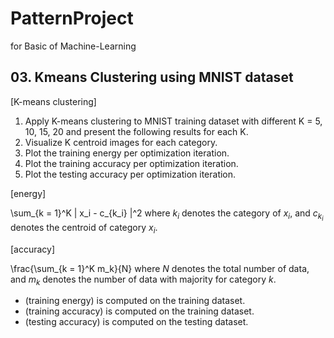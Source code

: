 # PatternProject
for Basic of Machine-Learning



## 03. Kmeans Clustering using MNIST dataset

[K-means clustering]

1. Apply K-means clustering to MNIST training dataset with different K = 5, 10, 15, 20 and present the following results for each K.
2. Visualize K centroid images for each category.
3. Plot the training energy per optimization iteration.
4. Plot the training accuracy per optimization iteration.
5. Plot the testing accuracy per optimization iteration.

[energy]

\sum_{k = 1}^K \| x_i - c_{k_i} \|^2
where $k_i$ denotes the category of $x_i$, and $c_{k_i}$ denotes the centroid of category $x_i$.

[accuracy]

\frac{\sum_{k = 1}^K m_k}{N}
where $N$ denotes the total number of data, and $m_k$ denotes the number of data with majority for category $k$.

- (training energy) is computed on the training dataset.
- (training accuracy) is computed on the training dataset.
- (testing accuracy) is computed on the testing dataset.


